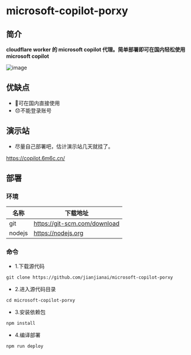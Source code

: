 # microsoft-copilot-porxy
## 简介

**cloudflare worker 的 microsoft copilot 代理。简单部署即可在国内轻松使用 microsoft copilot**


![image](https://github.com/jianjianai/microsoft-copilot-porxy/assets/59829816/0ca073cb-f6b8-47ff-befd-8876399a2b3e)

## 优缺点
- 🎉可在国内直接使用
- 😞不能登录账号

## 演示站
- 尽量自己部署吧，估计演示站几天就挂了。

https://copilot.6m6c.cn/

## 部署
### 环境
|名称|下载地址|
|-|-|
|git|https://git-scm.com/download|
|nodejs|https://nodejs.org|


### 命令
- 1.下载源代码
``` shell
git clone https://github.com/jianjianai/microsoft-copilot-porxy
```
- 2.进入源代码目录
``` shell
cd microsoft-copilot-porxy
```
- 3.安装依赖包
``` shell
npm install
```
- 4.编译部署
``` shell
npm run deploy
```
